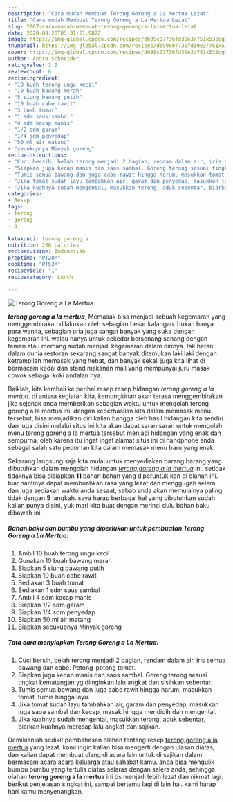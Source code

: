 ```yaml
---
description: "Cara mudah Membuat Terong Goreng a La Mertua Lezat"
title: "Cara mudah Membuat Terong Goreng a La Mertua Lezat"
slug: 2867-cara-mudah-membuat-terong-goreng-a-la-mertua-lezat
date: 2020-09-20T03:31:21.987Z
image: https://img-global.cpcdn.com/recipes/d699c07736fd30e3/751x532cq70/terong-goreng-a-la-mertua-foto-resep-utama.jpg
thumbnail: https://img-global.cpcdn.com/recipes/d699c07736fd30e3/751x532cq70/terong-goreng-a-la-mertua-foto-resep-utama.jpg
cover: https://img-global.cpcdn.com/recipes/d699c07736fd30e3/751x532cq70/terong-goreng-a-la-mertua-foto-resep-utama.jpg
author: Andre Schneider
ratingvalue: 3.9
reviewcount: 6
recipeingredient:
- "10 buah terong ungu kecil"
- "10 buah bawang merah"
- "5 siung bawang putih"
- "10 buah cabe rawit"
- "3 buah tomat"
- "1 sdm saus sambal"
- "4 sdm kecap manis"
- "1/2 sdm garam"
- "1/4 sdm penyedap"
- "50 ml air matang"
- "secukupnya Minyak goreng"
recipeinstructions:
- "Cuci bersih, belah terong menjadi 2 bagian, rendam dalam air, iris semua bawang dan cabe. Potong-potong tomat."
- "Siapkan juga kecap manis dan saos sambal. Goreng terong sesuai tingkat kematangan yg diinginkan lalu angkat dan sisihkan sebentar."
- "Tumis semua bawang dan juga cabe rawit hingga harum, masukkan tomat, tumis hingga layu."
- "Jika tomat sudah layu tambahkan air, garam dan penyedap, masukkan juga saoa sambal dan kecap, masak hingga mendidih dan mengental."
- "Jika kuahnya sudah mengental, masukkan terong, aduk sebentar, biarkan kuahnya meresap lalu angkat dan sajikan."
categories:
- Resep
tags:
- terong
- goreng
- a

katakunci: terong goreng a 
nutrition: 266 calories
recipecuisine: Indonesian
preptime: "PT28M"
cooktime: "PT52M"
recipeyield: "1"
recipecategory: Lunch

---
```



![Terong Goreng a La Mertua](https://img-global.cpcdn.com/recipes/d699c07736fd30e3/751x532cq70/terong-goreng-a-la-mertua-foto-resep-utama.jpg)

<b><i>terong goreng a la mertua</i></b>, Memasak bisa menjadi sebuah kegemaran yang menggembirakan dilakukan oleh sebagian besar kalangan. bukan hanya para wanita, sebagian pria juga sangat banyak yang suka dengan kegemaran ini. walau hanya untuk sekedar bersenang senang dengan teman atau memang sudah menjadi kegemaran dalam dirinya. tak heran dalam dunia restoran sekarang sangat banyak ditemukan laki laki dengan ketrampilan memasak yang hebat, dan banyak sekali juga kita lihat di bermacam kedai dan stand makanan mall yang mempunyai juru masak cowok sebagai koki andalan nya.



Baiklah, kita kembali ke perihal resep resep hidangan <i>terong goreng a la mertua</i>. di antara kegiatan kita, kemungkinan akan terasa menggembirakan jika sejenak anda memberikan sebagian waktu untuk mengolah terong goreng a la mertua ini. dengan keberhasilan kita dalam memasak menu tersebut, bisa menjadikan diri kalian bangga oleh hasil hidangan kita sendiri. dan juga disini melalui situs ini kita akan dapat saran saran untuk mengolah menu <u>terong goreng a la mertua</u> tersebut menjadi hidangan yang enak dan sempurna, oleh karena itu ingat ingat alamat situs ini di handphone anda sebagai salah satu pedoman kita dalam memasak menu baru yang enak.


Sekarang langsung saja kita mulai untuk menyediakan barang barang yang dibutuhkan dalam mengolah hidangan <u><i>terong goreng a la mertua</i></u> ini. setidak tidaknya bisa disiapkan <b>11</b> bahan bahan yang diperuntuk kan di olahan ini. biar nantinya dapat membuahkan rasa yang lezat dan menggugah selera. dan juga sediakan waktu anda sesaat, sebab anda akan memulainya paling tidak dengan <b>5</b> langkah. saya harap berbagai hal yang dibutuhkan sudah kalian punya disini, yuk mari kita buat dengan merinci dulu bahan baku dibawah ini.

<!--inarticleads1-->

##### Bahan baku dan bumbu yang diperlukan untuk pembuatan Terong Goreng a La Mertua:

1. Ambil 10 buah terong ungu kecil
1. Gunakan 10 buah bawang merah
1. Siapkan 5 siung bawang putih
1. Siapkan 10 buah cabe rawit
1. Sediakan 3 buah tomat
1. Sediakan 1 sdm saus sambal
1. Ambil 4 sdm kecap manis
1. Siapkan 1/2 sdm garam
1. Siapkan 1/4 sdm penyedap
1. Siapkan 50 ml air matang
1. Siapkan secukupnya Minyak goreng




<!--inarticleads2-->

##### Tata cara menyiapkan Terong Goreng a La Mertua:

1. Cuci bersih, belah terong menjadi 2 bagian, rendam dalam air, iris semua bawang dan cabe. Potong-potong tomat.
1. Siapkan juga kecap manis dan saos sambal. Goreng terong sesuai tingkat kematangan yg diinginkan lalu angkat dan sisihkan sebentar.
1. Tumis semua bawang dan juga cabe rawit hingga harum, masukkan tomat, tumis hingga layu.
1. Jika tomat sudah layu tambahkan air, garam dan penyedap, masukkan juga saoa sambal dan kecap, masak hingga mendidih dan mengental.
1. Jika kuahnya sudah mengental, masukkan terong, aduk sebentar, biarkan kuahnya meresap lalu angkat dan sajikan.




Demikianlah sedikit pembahasan olahan tentang resep <u>terong goreng a la mertua</u> yang lezat. kami ingin kalian bisa mengerti dengan ulasan diatas, dan kalian dapat membuat ulang di acara lain untuk di sajikan dalam bermacam acara acara keluarga atau sahabat kamu. anda bisa mengulik bumbu bumbu yang tertulis diatas selaras dengan selera anda, sehingga olahan <b>terong goreng a la mertua</b> ini bs menjadi lebih lezat dan nikmat lagi. berikut penjelasan singkat ini, sampai bertemu lagi di lain hal. kami harap hari kamu menyenangkan.
